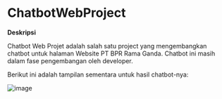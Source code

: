 # ChatbotWebProject

**Deskripsi**

Chatbot Web Projet adalah salah satu project yang mengembangkan chatbot untuk halaman Website PT BPR Rama Ganda.
Chatbot ini masih dalam fase pengembangan oleh developer.

Berikut ini adalah tampilan sementara untuk hasil chatbot-nya:

![image](https://github.com/user-attachments/assets/a671c652-54d5-46ee-b67e-d0e8acc31fbd)


